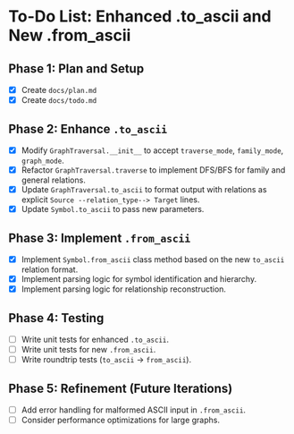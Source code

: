 # To-Do List: Enhanced .to_ascii and New .from_ascii

## Phase 1: Plan and Setup
- [x] Create `docs/plan.md`
- [x] Create `docs/todo.md`

## Phase 2: Enhance `.to_ascii`
- [x] Modify `GraphTraversal.__init__` to accept `traverse_mode`, `family_mode`, `graph_mode`.
- [x] Refactor `GraphTraversal.traverse` to implement DFS/BFS for family and general relations.
- [x] Update `GraphTraversal.to_ascii` to format output with relations as explicit `Source --relation_type--> Target` lines.
- [x] Update `Symbol.to_ascii` to pass new parameters.

## Phase 3: Implement `.from_ascii`
- [x] Implement `Symbol.from_ascii` class method based on the new `to_ascii` relation format.
- [x] Implement parsing logic for symbol identification and hierarchy.
- [x] Implement parsing logic for relationship reconstruction.

## Phase 4: Testing
- [ ] Write unit tests for enhanced `.to_ascii`.
- [ ] Write unit tests for new `.from_ascii`.
- [ ] Write roundtrip tests (`to_ascii` -> `from_ascii`).

## Phase 5: Refinement (Future Iterations)
- [ ] Add error handling for malformed ASCII input in `.from_ascii`.
- [ ] Consider performance optimizations for large graphs.
